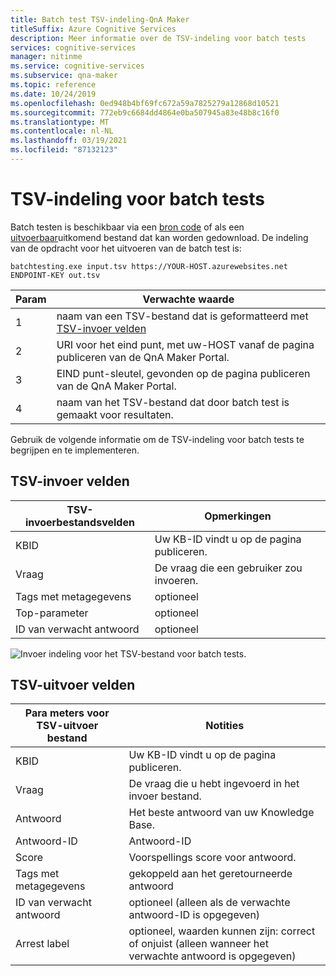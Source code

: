```yaml
---
title: Batch test TSV-indeling-QnA Maker
titleSuffix: Azure Cognitive Services
description: Meer informatie over de TSV-indeling voor batch tests
services: cognitive-services
manager: nitinme
ms.service: cognitive-services
ms.subservice: qna-maker
ms.topic: reference
ms.date: 10/24/2019
ms.openlocfilehash: 0ed948b4bf69fc672a59a7825279a12868d10521
ms.sourcegitcommit: 772eb9c6684dd4864e0ba507945a83e48b8c16f0
ms.translationtype: MT
ms.contentlocale: nl-NL
ms.lasthandoff: 03/19/2021
ms.locfileid: "87132123"
---
```

# <a name="batch-testing-tsv-format"></a>TSV-indeling voor batch tests

Batch testen is beschikbaar via een [bron code](https://github.com/Azure-Samples/cognitive-services-qnamaker-csharp/tree/master/documentation-samples/batchtesting) of als een [uitvoerbaar](https://aka.ms/qna_btzip)uitkomend bestand dat kan worden gedownload. De indeling van de opdracht voor het uitvoeren van de batch test is:

```console
batchtesting.exe input.tsv https://YOUR-HOST.azurewebsites.net ENDPOINT-KEY out.tsv
```

|Param|Verwachte waarde|
|--|--|
|1|naam van een TSV-bestand dat is geformatteerd met [TSV-invoer velden](#tsv-input-fields)|
|2|URI voor het eind punt, met uw-HOST vanaf de pagina publiceren van de QnA Maker Portal.|
|3|EIND punt-sleutel, gevonden op de pagina publiceren van de QnA Maker Portal.|
|4|naam van het TSV-bestand dat door batch test is gemaakt voor resultaten.|

Gebruik de volgende informatie om de TSV-indeling voor batch tests te begrijpen en te implementeren. 

## <a name="tsv-input-fields"></a>TSV-invoer velden

|TSV-invoerbestandsvelden|Opmerkingen|
|--|--|
|KBID|Uw KB-ID vindt u op de pagina publiceren.|
|Vraag|De vraag die een gebruiker zou invoeren.|
|Tags met metagegevens|optioneel|
|Top-parameter|optioneel| 
|ID van verwacht antwoord|optioneel|

![Invoer indeling voor het TSV-bestand voor batch tests.](media/batch-test/input-tsv-format-batch-test.png)

## <a name="tsv-output-fields"></a>TSV-uitvoer velden 

|Para meters voor TSV-uitvoer bestand|Notities|
|--|--|
|KBID|Uw KB-ID vindt u op de pagina publiceren.|
|Vraag|De vraag die u hebt ingevoerd in het invoer bestand.|
|Antwoord|Het beste antwoord van uw Knowledge Base.|
|Antwoord-ID|Antwoord-ID|
|Score|Voorspellings score voor antwoord. |
|Tags met metagegevens|gekoppeld aan het geretourneerde antwoord|
|ID van verwacht antwoord|optioneel (alleen als de verwachte antwoord-ID is opgegeven)|
|Arrest label|optioneel, waarden kunnen zijn: correct of onjuist (alleen wanneer het verwachte antwoord is opgegeven)|
